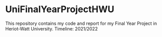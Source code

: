 # UniFinalYearProjectHWU
This repository contains my code and report for my Final Year Project in Heriot-Watt University. Timeline: 2021/2022
